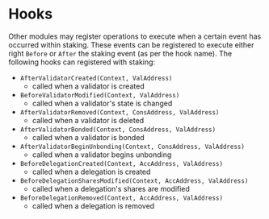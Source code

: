 # Hooks

Other modules may register operations to execute when a certain event has
occurred within staking.  These events can be registered to execute either
right `Before` or `After` the staking event (as per the hook name). The
following hooks can registered with staking: 

 - `AfterValidatorCreated(Context, ValAddress)`
   - called when a validator is created
 - `BeforeValidatorModified(Context, ValAddress)`
   - called when a validator's state is changed
 - `AfterValidatorRemoved(Context, ConsAddress, ValAddress)`
   - called when a validator is deleted
 - `AfterValidatorBonded(Context, ConsAddress, ValAddress)`
   - called when a validator is bonded
 - `AfterValidatorBeginUnbonding(Context, ConsAddress, ValAddress)`
   - called when a validator begins unbonding
 - `BeforeDelegationCreated(Context, AccAddress, ValAddress)`
   - called when a delegation is created
 - `BeforeDelegationSharesModified(Context, AccAddress, ValAddress)`
   - called when a delegation's shares are modified
 - `BeforeDelegationRemoved(Context, AccAddress, ValAddress)`
   - called when a delegation is removed
